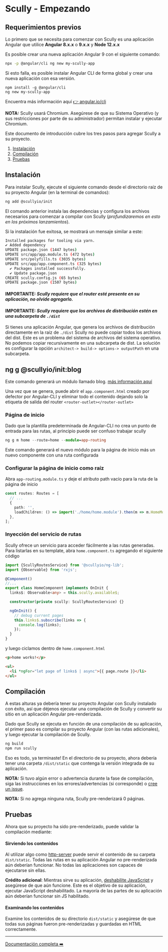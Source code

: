 # Scully - Empezando

## Requerimientos previos

Lo primero que se necesita para comenzar con Scully es una aplicación Angular que utilice **Angular 8.x.x** o **9.x.x** y **Node 12.x.x**

Es posible crear una nueva aplicación Angular 9 con el siguiente comando:

```bash
npx -p @angular/cli ng new my-scully-app
```

Si esto falla, es posible instalar Angular CLI de forma global y crear una nueva aplicación con esa versión.

```
npm install -g @angular/cli
ng new my-scully-app
```

Encuentra más información aquí [👉 angular.io/cli](https://angular.io/cli)

**NOTA:** Scully usará Chromium. Asegúrese de que su Sistema Operativo (y sus restricciones por parte de su administrador) permitan instalar y ejecutar Chromium.

Este documento de introducción cubre los tres pasos para agregar Scully a su proyecto.

1. [Instalación](#instalación)
2. [Compilación](#compilación)
3. [Pruebas](#pruebas)

## Instalación

Para instalar Scully, ejecute el siguiente comando desde el directorio raíz de su proyecto Angular (en la terminal de comandos):

```bash
ng add @scullyio/init
```

El comando anterior instala las dependencias y configura los archivos necesarios para comenzar a compilar con Scully (_profundizaremos en esto en los próximos lanzamientos_).

Si la instalación fue exitosa, se mostrará un mensaje similar a este:

```bash
Installed packages for tooling via yarn.
✔ Added dependency
UPDATE package.json (1447 bytes)
UPDATE src/app/app.module.ts (472 bytes)
UPDATE src/polyfills.ts (3035 bytes)
UPDATE src/app/app.component.ts (325 bytes)
  ✔ Packages installed successfully.
  ✔ Update package.json
CREATE scully.config.js (65 bytes)
UPDATE package.json (1507 bytes)
```

#### IMPORTANTE: _Scully requiere que el router esté presente en su aplicación, no olvide agregarlo._

#### IMPORTANTE: _Scully requiere que los archivos de distribución estén en una subcarpeta de `./dist`_

Si tienes una aplicación Angular, que genera los archivos de distribución directamente en la raíz de `./dist` Scully no puede copiar todos los archivos del dist. Este es un problema del sistema de archivos del sistema operativo. No podemos copiar recursivamente en una subcarpeta de dist. La solución es configurar la opción `architect-> build-> options-> outputPath` en una subcarpeta.

## ng g @scullyio/init:blog

Este comando generará un módulo llamado blog. [más información aquí](https://github.com/scullyio/scully/blob/master/docs/blog.md)

Una vez que se genera, puede abrir el `app.component.html` creado por defector por Angular-CLI y eliminar todo el contenido dejando solo la etiqueta de salida del router `<router-outlet></router-outlet>`

### Página de inicio

Dado que la plantilla predeterminada de Angular-CLI no crea un punto de entrada para las rutas, al principio puede ser confuso trabajar scully

```ts
ng g m home --route=home --module=app-routing
```

Este comando generará el nuevo módulo para la página de inicio más un nuevo componente con una ruta configurada

### Configurar la página de inicio como raíz

Abra `app-routing.module.ts` y deje el atributo path vacío para la ruta de la página de inicio

```ts
const routes: Routes = [
  // ...
  {
    path: '',
    loadChildren: () => import('./home/home.module').then(m => m.HomeModule),
  },
];
```

### Inyección del servicio de rutas

Scully ofrece un servicio para acceder fácilmente a las rutas generadas. Para listarlas en su template, abra `home.component.ts` agregando el siguiente código

```ts
import {ScullyRoutesService} from '@scullyio/ng-lib';
import {Observable} from 'rxjs';

@Component()
//...
export class HomeComponent implements OnInit {
  links$: Observable<any> = this.scully.available$;

  constructor(private scully: ScullyRoutesService) {}

  ngOnInit() {
    // debug current pages
    this.links$.subscribe(links => {
      console.log(links);
    });
  }
}
```

y luego ciclamos dentro de `home.component.html`

```html
<p>home works!</p>

<ul>
  <li *ngFor="let page of links$ | async">{{ page.route }}</li>
</ul>
```

## Compilación

A estas alturas ya debería tener su proyecto Angular con Scully instalado con éxito, así que déjenos ejecutar una compilación de Scully y convertir su sitio en un aplicación Angular pre-renderizada.

Dado que Scully se ejecuta en función de una compilación de su aplicación, el primer paso es compilar su proyecto Angular (con las rutas adicionales), y luego ejecutar la compilación de Scully.

```bash
ng build
npm run scully
```

Eso es todo, ya terminaste! En el directorio de su proyecto, ahora debería tener una carpeta `/dist/static` que contenga la versión integrada de su aplicación.

**NOTA:** Si tuvo algún error o advertencia durante la fase de compilación, siga las instrucciones en los errores/advertencias
(si corresponde) o [cree un issue](https://github.com/scullyio/scully/issues/new/choose).

**NOTA:** Si no agrega ninguna ruta, Scully pre-renderizará 0 páginas.

## Pruebas

Ahora que su proyecto ha sido pre-renderizado, puede validar la compilación mediante:

#### Sirviendo los contenidos

Al utilizar algo como [http-server](https://www.npmjs.com/package/http-server) puede servir el contenido de su carpeta `dist/static`. Todas las rutas en su aplicación Angular no pre-renderizada aún deberían funcionar. No todas las aplicaciones son capaces de ejecutarse sin ellas.

**Crédito adicional**: Mientras sirve su aplicación, [deshabilite JavaScript](https://developers.google.com/web/tools/chrome-devtools/javascript/disable) y asegúrese de que aún funcione. Este es el objetivo de su aplicación, ejecutar JavaScript deshabilitado. La mayoría de las partes de su aplicación aún deberían funcionar sin JS habilitado.

#### Examinando los contenidos

Examine los contenidos de su directorio `dist/static` y asegúrese de que todas sus páginas fueron pre-renderizadas y guardadas en HTML correctamente.

---

[Documentación completa ➡️](scully.md)
